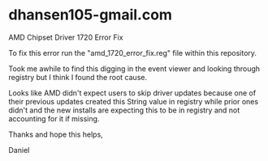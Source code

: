 # dhansen105-gmail.com
AMD Chipset Driver 1720 Error Fix

To fix this error run the "amd_1720_error_fix.reg" file within this repository.

Took me awhile to find this digging in the event viewer and looking through registry but I think I found the root cause.

Looks like AMD didn't expect users to skip driver updates because one of their previous updates created this String value in registry while prior ones didn't and the new installs are expecting this to be in registry and not accounting for it if missing.

Thanks and hope this helps,

Daniel
